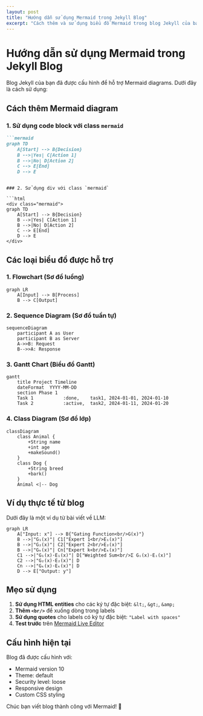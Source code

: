 ```yaml
---
layout: post
title: "Hướng dẫn sử dụng Mermaid trong Jekyll Blog"
excerpt: "Cách thêm và sử dụng biểu đồ Mermaid trong blog Jekyll của bạn."
---
```


# Hướng dẫn sử dụng Mermaid trong Jekyll Blog

Blog Jekyll của bạn đã được cấu hình để hỗ trợ Mermaid diagrams. Dưới đây là cách sử dụng:

## Cách thêm Mermaid diagram

### 1. Sử dụng code block với class `mermaid`

```markdown
```mermaid
graph TD
    A[Start] --> B{Decision}
    B -->|Yes| C[Action 1]
    B -->|No| D[Action 2]
    C --> E[End]
    D --> E
```
```

### 2. Sử dụng div với class `mermaid`

```html
<div class="mermaid">
graph TD
    A[Start] --> B{Decision}
    B -->|Yes| C[Action 1]
    B -->|No| D[Action 2]
    C --> E[End]
    D --> E
</div>
```

## Các loại biểu đồ được hỗ trợ

### 1. Flowchart (Sơ đồ luồng)

```mermaid
graph LR
    A[Input] --> B[Process]
    B --> C[Output]
```

### 2. Sequence Diagram (Sơ đồ tuần tự)

```mermaid
sequenceDiagram
    participant A as User
    participant B as Server
    A->>B: Request
    B-->>A: Response
```

### 3. Gantt Chart (Biểu đồ Gantt)

```mermaid
gantt
    title Project Timeline
    dateFormat  YYYY-MM-DD
    section Phase 1
    Task 1           :done,    task1, 2024-01-01, 2024-01-10
    Task 2           :active,  task2, 2024-01-11, 2024-01-20
```

### 4. Class Diagram (Sơ đồ lớp)

```mermaid
classDiagram
    class Animal {
        +String name
        +int age
        +makeSound()
    }
    class Dog {
        +String breed
        +bark()
    }
    Animal <|-- Dog
```

## Ví dụ thực tế từ blog

Dưới đây là một ví dụ từ bài viết về LLM:

```mermaid
graph LR
    A["Input: x"] --> B{"Gating Function<br/>G(x)"}
    B -->|"G₁(x)"| C1["Expert 1<br/>E₁(x)"]
    B -->|"G₂(x)"| C2["Expert 2<br/>E₂(x)"]
    B -->|"Gₖ(x)"| Cn["Expert k<br/>Eₖ(x)"]
    C1 -->|"G₁(x)·E₁(x)"| D["Weighted Sum<br/>Σ Gᵢ(x)·Eᵢ(x)"]
    C2 -->|"G₂(x)·E₂(x)"| D
    Cn -->|"Gₖ(x)·Eₖ(x)"| D
    D --> E["Output: y"]
```

## Mẹo sử dụng

1. **Sử dụng HTML entities** cho các ký tự đặc biệt: `&lt;`, `&gt;`, `&amp;`
2. **Thêm `<br/>`** để xuống dòng trong labels
3. **Sử dụng quotes** cho labels có ký tự đặc biệt: `"Label with spaces"`
4. **Test trước** trên [Mermaid Live Editor](https://mermaid.live/)

## Cấu hình hiện tại

Blog đã được cấu hình với:
- Mermaid version 10
- Theme: default
- Security level: loose
- Responsive design
- Custom CSS styling

Chúc bạn viết blog thành công với Mermaid! 🎉
